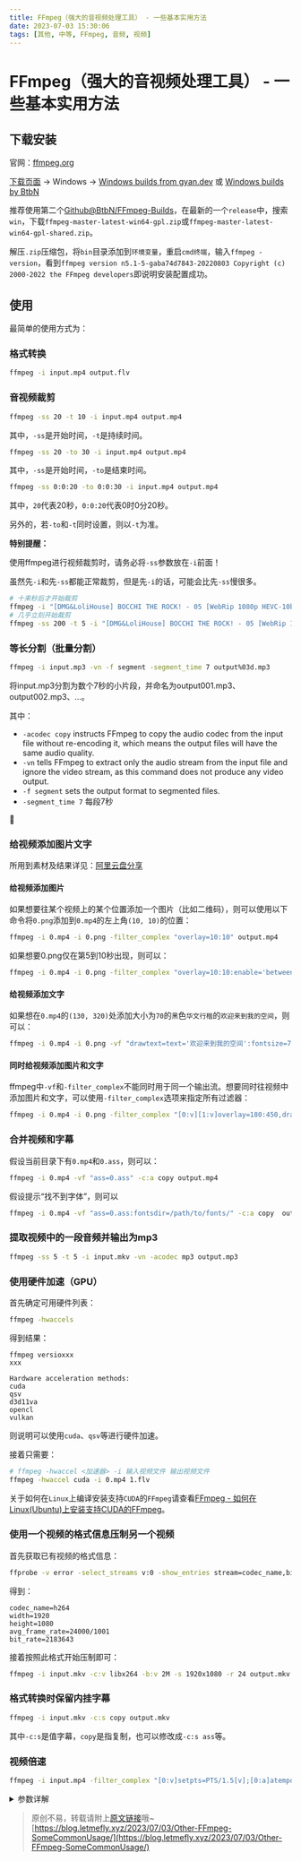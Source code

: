 ```yaml
---
title: FFmpeg（强大的音视频处理工具） - 一些基本实用方法
date: 2023-07-03 15:30:06
tags: [其他, 中等, FFmpeg, 音频, 视频]
---
```


# FFmpeg（强大的音视频处理工具） - 一些基本实用方法

## 下载安装

官网：[ffmpeg.org](https://ffmpeg.org/)

[下载页面](https://ffmpeg.org/download.html) -> Windows -> [Windows builds from gyan.dev](https://www.gyan.dev/ffmpeg/builds/)  或 [Windows builds by BtbN](https://github.com/BtbN/FFmpeg-Builds/releases)

推荐使用第二个[Github@BtbN/FFmpeg-Builds](https://github.com/BtbN/FFmpeg-Builds/releases)，在最新的一个```release```中，搜索```win```，下载```ffmpeg-master-latest-win64-gpl.zip```或```ffmpeg-master-latest-win64-gpl-shared.zip```。

解压```.zip```压缩包，将```bin```目录添加到```环境变量```，重启```cmd终端```，输入```ffmpeg -version```，看到```ffmpeg version n5.1-5-gaba74d7843-20220803 Copyright (c) 2000-2022 the FFmpeg developers```即说明安装配置成功。

## 使用

最简单的使用方式为：

### 格式转换

```bash
ffmpeg -i input.mp4 output.flv
```

### 音视频裁剪

```bash
ffmpeg -ss 20 -t 10 -i input.mp4 output.mp4
```

其中，```-ss```是开始时间，```-t```是持续时间。

```bash
ffmpeg -ss 20 -to 30 -i input.mp4 output.mp4
```

其中，```-ss```是开始时间，```-to```是结束时间。

```bash
ffmpeg -ss 0:0:20 -to 0:0:30 -i input.mp4 output.mp4
```

其中，```20```代表20秒，```0:0:20```代表0时0分20秒。

另外的，若```-to```和```-t```同时设置，则以```-t```为准。

**特别提醒：**

使用ffmpeg进行视频裁剪时，请务必将```-ss```参数放在```-i```前面！

虽然先```-i```和先```-ss```都能正常裁剪，但是先```-i```的话，可能会比先```-ss```慢很多。

```bash
# 十来秒后才开始裁剪
ffmpeg -i "[DMG&LoliHouse] BOCCHI THE ROCK! - 05 [WebRip 1080p HEVC-10bit AAC ASSx2].mkv" -ss 200 -t 5 output.mp4 -y
# 几乎立刻开始裁剪
ffmpeg -ss 200 -t 5 -i "[DMG&LoliHouse] BOCCHI THE ROCK! - 05 [WebRip 1080p HEVC-10bit AAC ASSx2].mkv" output.mp4 -y
```

### 等长分割（批量分割）

```bash
ffmpeg -i input.mp3 -vn -f segment -segment_time 7 output%03d.mp3
```

将input.mp3分割为数个7秒的小片段，并命名为output001.mp3、output002.mp3、...。

其中：

+ ```-acodec copy``` instructs FFmpeg to copy the audio codec from the input file without re-encoding it, which means the output files will have the same audio quality.
+ ```-vn``` tells FFmpeg to extract only the audio stream from the input file and ignore the video stream, as this command does not produce any video output.
+ ```-f segment``` sets the output format to segmented files.
+ ```-segment_time 7``` 每段7秒

🤫

### 给视频添加图片文字

所用到素材及结果详见：[阿里云盘分享](https://www.aliyundrive.com/s/EQKti4XkgB3)

#### 给视频添加图片

如果想要往某个视频上的某个位置添加一个图片（比如二维码），则可以使用以下命令将```0.png```添加到```0.mp4```的左上角```(10, 10)```的位置：

```bash
ffmpeg -i 0.mp4 -i 0.png -filter_complex "overlay=10:10" output.mp4
```

如果想要0.png仅在第5到10秒出现，则可以：

```bash
ffmpeg -i 0.mp4 -i 0.png -filter_complex "overlay=10:10:enable='between(t,5,10)" output.mp4
```

#### 给视频添加文字

如果想在```0.mp4```的```(130, 320)```处添加大小为```70```的```黑```色```华文行楷```的```欢迎来到我的空间```，则可以：

```bash
ffmpeg -i 0.mp4 -i 0.png -vf "drawtext=text='欢迎来到我的空间':fontsize=70:fontcolor=black:x=130:y=320:fontfile=C\\:/Windows/Fonts/STXINGKA.TTF" output.mp4
```

#### 同时给视频添加图片和文字

ffmpeg中```-vf```和```-filter_complex```不能同时用于同一个输出流。想要同时往视频中添加图片和文字，可以使用```-filter_complex```选项来指定所有过滤器：

```bash
ffmpeg -i 0.mp4 -i 0.png -filter_complex "[0:v][1:v]overlay=180:450,drawtext=text='欢迎来到我的空间':fontsize=70:fontcolor=black:x=130:y=320:fontfile=C\\:/Windows/Fonts/STXINGKA.TTF[outv]" -map "[outv]" output.mp4
```

### 合并视频和字幕

假设当前目录下有```0.mp4```和```0.ass```，则可以：

```bash
ffmpeg -i 0.mp4 -vf "ass=0.ass" -c:a copy output.mp4
```

假设提示“找不到字体”，则可以

```bash
ffmpeg -i 0.mp4 -vf "ass=0.ass:fontsdir=/path/to/fonts/" -c:a copy  output.mp4
```

### 提取视频中的一段音频并输出为mp3

```bash
ffmpeg -ss 5 -t 5 -i input.mkv -vn -acodec mp3 output.mp3
```

### 使用硬件加速（GPU）

首先确定可用硬件列表：

```bash
ffmpeg -hwaccels
```

得到结果：

```
ffmpeg versioxxx
xxx

Hardware acceleration methods:
cuda
qsv
d3d11va
opencl
vulkan
```

则说明可以使用```cuda```、```qsv```等进行硬件加速。

接着只需要：

```bash
# ffmpeg -hwaccel <加速器> -i 输入视频文件 输出视频文件
ffmpeg -hwaccel cuda -i 0.mp4 1.flv
```

关于如何在```Linux```上编译安装支持```CUDA```的```FFmpeg```请查看[FFmpeg - 如何在Linux(Ubuntu)上安装支持CUDA的FFmpeg](https://blog.letmefly.xyz/2023/04/07/Other-FFmpeg-howToInstallCudableFFmpegOnLinux/)。

### 使用一个视频的格式信息压制另一个视频

首先获取已有视频的格式信息：

```bash
ffprobe -v error -select_streams v:0 -show_entries stream=codec_name,bit_rate,width,height,avg_frame_rate -of default=noprint_wrappers=1 perfect.mkv
```

得到：

```
codec_name=h264
width=1920
height=1080
avg_frame_rate=24000/1001
bit_rate=2183643
```

接着按照此格式开始压制即可：

```bash
ffmpeg -i input.mkv -c:v libx264 -b:v 2M -s 1920x1080 -r 24 output.mkv
```

### 格式转换时保留内挂字幕

```bash
ffmpeg -i input.mkv -c:s copy output.mkv
```

其中```-c:s```是值字幕，```copy```是指复制，也可以修改成```-c:s ass```等。

### 视频倍速

```bash
ffmpeg -i input.mp4 -filter_complex "[0:v]setpts=PTS/1.5[v];[0:a]atempo=1.5[a]" -map "[v]" -map "[a]" -c:v libx264 -c:a aac -b:a 192k output.mp4
```

<details><summary><span title="ByChatGPT:https://chatgpt.com/share/c056ce83-9103-4968-8e5d-8c981309bff9">参数详解</span></summary><ul><li><p><code>ffmpeg</code>：调用FFmpeg程序。</p></li><li><p><code>-i WeChat_20240521100857.mp4</code>：指定输入文件名为 <code>WeChat_20240521100857.mp4</code>。</p></li><li><p><code>-filter_complex "[0:v]setpts=PTS/1.5[v];[0:a]atempo=1.5[a]"</code>：应用复杂滤镜处理：</p><ul><li><code>-filter_complex</code>：使用复杂滤镜功能。</li><li><code>[0:v]setpts=PTS/1.5[v]</code>：将视频流的时间戳(PTS)按1.5倍速调整。具体含义如下：<ul><li><code>[0:v]</code>：表示第一个输入文件的视频流。</li><li><code>setpts=PTS/1.5</code>：PTS（Presentation Time Stamp，显示时间戳）是FFmpeg用来同步音视频的标记。将时间戳缩短为原来的1/1.5，从而实现1.5倍速播放。</li><li><code>[v]</code>：给处理后的视频流命名为<code>[v]</code>，供后续使用。</li></ul></li><li><code>[0:a]atempo=1.5[a]</code>：将音频流的速度调整为1.5倍。具体含义如下：<ul><li><code>[0:a]</code>：表示第一个输入文件的音频流。</li><li><code>atempo=1.5</code>：将音频速度调整为1.5倍。FFmpeg中<code>atempo</code>滤镜用于调整音频速度，允许的值范围是[0.5, 2.0]，超过范围需要链式使用多个<code>atempo</code>。</li><li><code>[a]</code>：给处理后的音频流命名为<code>[a]</code>，供后续使用。</li></ul></li></ul></li><li><p><code>-map "[v]"</code>：指定输出文件使用处理后的视频流<code>[v]</code>。</p></li><li><p><code>-map "[a]"</code>：指定输出文件使用处理后的音频流<code>[a]</code>。</p></li><li><p><code>-c:v libx264</code>：指定视频编码器为<code>libx264</code>，这是一个常用的高质量H.264编码器。</p></li><li><p><code>-c:a aac</code>：指定音频编码器为<code>aac</code>，这是一个常用的高质量音频编码器。</p></li><li><p><code>-b:a 192k</code>：指定音频比特率为192 kbps，确保音频质量。</p></li><li><p><code>output.mp4</code>：指定输出文件名为 <code>output.mp4</code>。</p></li></ul></details>

> 原创不易，转载请附上[原文链接](https://blog.letmefly.xyz/2023/07/03/Other-FFmpeg-SomeCommonUsage/)哦~
> [https://blog.letmefly.xyz/2023/07/03/Other-FFmpeg-SomeCommonUsage/](https://blog.letmefly.xyz/2023/07/03/Other-FFmpeg-SomeCommonUsage/)
